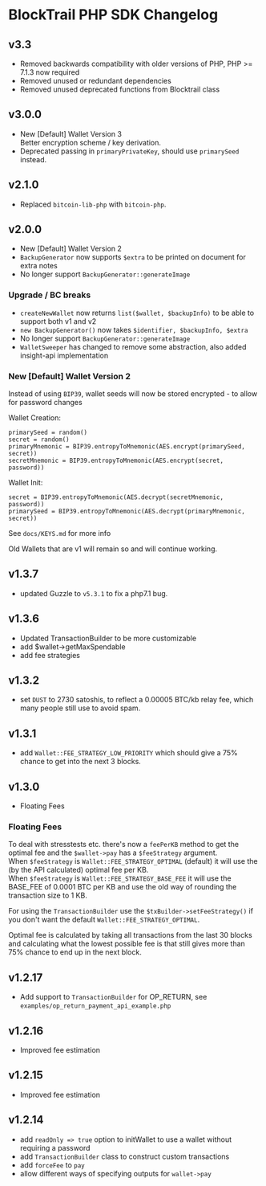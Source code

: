 BlockTrail PHP SDK Changelog
============================

v3.3
------
 - Removed backwards compatibility with older versions of PHP, PHP >= 7.1.3 now required
 - Removed unused or redundant dependencies
 - Removed unused deprecated functions from Blocktrail class

v3.0.0
------
 - New [Default] Wallet Version 3  
   Better encryption scheme / key derivation.
 - Deprecated passing in `primaryPrivateKey`, should use `primarySeed` instead.

v2.1.0
------
 - Replaced `bitcoin-lib-php` with `bitcoin-php`.

v2.0.0
------
 - New [Default] Wallet Version 2
 - `BackupGenerator` now supports `$extra` to be printed on document for extra notes
 - No longer support `BackupGenerator::generateImage`

### Upgrade / BC breaks
 - `createNewWallet` now returns `list($wallet, $backupInfo)` to be able to support both v1 and v2
 - `new BackupGenerator()` now takes `$identifier, $backupInfo, $extra`
 - No longer support `BackupGenerator::generateImage`
 - `WalletSweeper` has changed to remove some abstraction, also added insight-api implementation

### New [Default] Wallet Version 2
Instead of using `BIP39`, wallet seeds will now be stored encrypted - to allow for password changes

Wallet Creation:  
```
primarySeed = random()
secret = random()
primaryMnemonic = BIP39.entropyToMnemonic(AES.encrypt(primarySeed, secret))
secretMnemonic = BIP39.entropyToMnemonic(AES.encrypt(secret, password))
```

Wallet Init:  
```
secret = BIP39.entropyToMnemonic(AES.decrypt(secretMnemonic, password))
primarySeed = BIP39.entropyToMnemonic(AES.decrypt(primaryMnemonic, secret))
```

See `docs/KEYS.md` for more info
   
Old Wallets that are v1 will remain so and will continue working.

v1.3.7
------
 - updated Guzzle to `v5.3.1` to fix a php7.1 bug.

v1.3.6
------
 - Updated TransactionBuilder to be more customizable
 - add $wallet->getMaxSpendable
 - add fee strategies

v1.3.2
------
 - set `DUST` to 2730 satoshis, to reflect a 0.00005 BTC/kb relay fee, which many people still use to avoid spam.

v1.3.1
------
 - add `Wallet::FEE_STRATEGY_LOW_PRIORITY` which should give a 75% chance to get into the next 3 blocks.

v1.3.0
------
 - Floating Fees

### Floating Fees
To deal with stresstests etc. there's now a `feePerKB` method to get the optimal fee and the `$wallet->pay` has a `$feeStrategy` argument.  
When `$feeStrategy` is `Wallet::FEE_STRATEGY_OPTIMAL` (default) it will use the (by the API calculated) optimal fee per KB.  
When `$feeStrategy` is `Wallet::FEE_STRATEGY_BASE_FEE` it will use the BASE_FEE of 0.0001 BTC per KB and use the old way of rounding the transaction size to 1 KB.

For using the `TransactionBuilder` use the `$txBuilder->setFeeStrategy()` if you don't want the default `Wallet::FEE_STRATEGY_OPTIMAL`.

Optimal fee is calculated by taking all transactions from the last 30 blocks and calculating what the lowest possible fee is 
that still gives more than 75% chance to end up in the next block.

v1.2.17
-------
 - Add support to `TransactionBuilder` for OP_RETURN, see `examples/op_return_payment_api_example.php`

v1.2.16
-------
 - Improved fee estimation

v1.2.15
-------
 - Improved fee estimation

v1.2.14
-------
 - add `readOnly => true` option to initWallet to use a wallet without requiring a password
 - add `TransactionBuilder` class to construct custom transactions
 - add `forceFee` to `pay`
 - allow different ways of specifying outputs for `wallet->pay`
